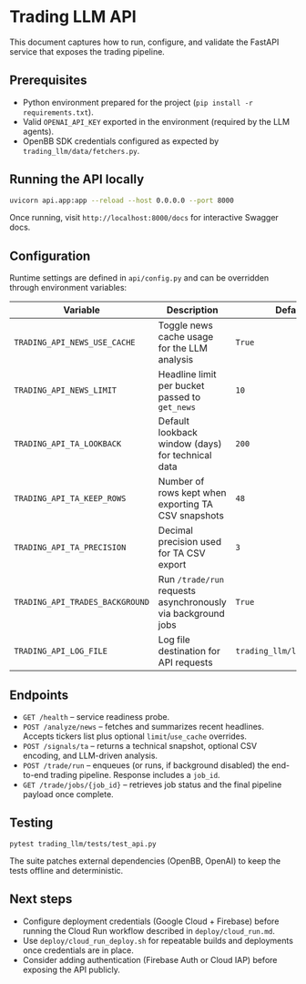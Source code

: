 # Trading LLM API

This document captures how to run, configure, and validate the FastAPI service that exposes the trading pipeline.

## Prerequisites
- Python environment prepared for the project (`pip install -r requirements.txt`).
- Valid `OPENAI_API_KEY` exported in the environment (required by the LLM agents).
- OpenBB SDK credentials configured as expected by `trading_llm/data/fetchers.py`.

## Running the API locally
```bash
uvicorn api.app:app --reload --host 0.0.0.0 --port 8000
```

Once running, visit `http://localhost:8000/docs` for interactive Swagger docs.

## Configuration
Runtime settings are defined in `api/config.py` and can be overridden through environment variables:

| Variable | Description | Default |
| --- | --- | --- |
| `TRADING_API_NEWS_USE_CACHE` | Toggle news cache usage for the LLM analysis | `True` |
| `TRADING_API_NEWS_LIMIT` | Headline limit per bucket passed to `get_news` | `10` |
| `TRADING_API_TA_LOOKBACK` | Default lookback window (days) for technical data | `200` |
| `TRADING_API_TA_KEEP_ROWS` | Number of rows kept when exporting TA CSV snapshots | `48` |
| `TRADING_API_TA_PRECISION` | Decimal precision used for TA CSV export | `3` |
| `TRADING_API_TRADES_BACKGROUND` | Run `/trade/run` requests asynchronously via background jobs | `True` |
| `TRADING_API_LOG_FILE` | Log file destination for API requests | `trading_llm/logs/api.log` |

## Endpoints
- `GET /health` – service readiness probe.
- `POST /analyze/news` – fetches and summarizes recent headlines. Accepts tickers list plus optional `limit`/`use_cache` overrides.
- `POST /signals/ta` – returns a technical snapshot, optional CSV encoding, and LLM-driven analysis.
- `POST /trade/run` – enqueues (or runs, if background disabled) the end-to-end trading pipeline. Response includes a `job_id`.
- `GET /trade/jobs/{job_id}` – retrieves job status and the final pipeline payload once complete.

## Testing
```
pytest trading_llm/tests/test_api.py
```

The suite patches external dependencies (OpenBB, OpenAI) to keep the tests offline and deterministic.

## Next steps
- Configure deployment credentials (Google Cloud + Firebase) before running the Cloud Run workflow described in `deploy/cloud_run.md`.
- Use `deploy/cloud_run_deploy.sh` for repeatable builds and deployments once credentials are in place.
- Consider adding authentication (Firebase Auth or Cloud IAP) before exposing the API publicly.

